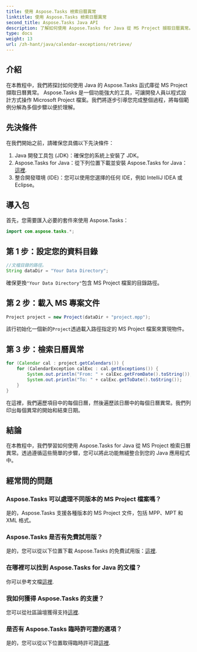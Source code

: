 ```yaml
---
title: 使用 Aspose.Tasks 檢索日曆異常
linktitle: 使用 Aspose.Tasks 檢索日曆異常
second_title: Aspose.Tasks Java API
description: 了解如何使用 Aspose.Tasks for Java 從 MS Project 擷取日曆異常。無縫整合的分步教程。
type: docs
weight: 13
url: /zh-hant/java/calendar-exceptions/retrieve/
---
```

## 介紹
在本教程中，我們將探討如何使用 Java 的 Aspose.Tasks 函式庫從 MS Project 擷取日曆異常。 Aspose.Tasks 是一個功能強大的工具，可讓開發人員以程式設計方式操作 Microsoft Project 檔案。我們將逐步引導您完成整個過程，將每個範例分解為多個步驟以便於理解。
## 先決條件
在我們開始之前，請確保您具備以下先決條件：
1. Java 開發工具包 (JDK)：確保您的系統上安裝了 JDK。
2.  Aspose.Tasks for Java：從下列位置下載並安裝 Aspose.Tasks for Java：[這裡](https://releases.aspose.com/tasks/java/).
3. 整合開發環境 (IDE)：您可以使用您選擇的任何 IDE，例如 IntelliJ IDEA 或 Eclipse。

## 導入包
首先，您需要匯入必要的套件來使用 Aspose.Tasks：
```java
import com.aspose.tasks.*;
```
## 第 1 步：設定您的資料目錄
```java
//文檔目錄的路徑。
String dataDir = "Your Data Directory";
```
確保更換`"Your Data Directory"`包含 MS Project 檔案的目錄路徑。
## 第 2 步：載入 MS 專案文件
```java
Project project = new Project(dataDir + "project.mpp");
```
該行初始化一個新的`Project`透過載入路徑指定的 MS Project 檔案來實現物件。
## 第 3 步：檢索日曆異常
```java
for (Calendar cal : project.getCalendars()) {
    for (CalendarException calExc : cal.getExceptions()) {
        System.out.println("From: " + calExc.getFromDate().toString());
        System.out.println("To: " + calExc.getToDate().toString());
    }
}
```
在這裡，我們遍歷項目中的每個日曆，然後遍歷該日曆中的每個日曆異常。我們列印出每個異常的開始和結束日期。

## 結論
在本教程中，我們學習如何使用 Aspose.Tasks for Java 從 MS Project 檢索日曆異常。透過遵循這些簡單的步驟，您可以將此功能無縫整合到您的 Java 應用程式中。
## 經常問的問題
### Aspose.Tasks 可以處理不同版本的 MS Project 檔案嗎？
是的，Aspose.Tasks 支援各種版本的 MS Project 文件，包括 MPP、MPT 和 XML 格式。
### Aspose.Tasks 是否有免費試用版？
是的，您可以從以下位置下載 Aspose.Tasks 的免費試用版：[這裡](https://releases.aspose.com/).
### 在哪裡可以找到 Aspose.Tasks for Java 的文檔？
你可以參考文檔[這裡](https://reference.aspose.com/tasks/java/).
### 我如何獲得 Aspose.Tasks 的支援？
您可以從社區論壇獲得支持[這裡](https://forum.aspose.com/c/tasks/15).
### 是否有 Aspose.Tasks 臨時許可證的選項？
是的，您可以從以下位置取得臨時許可證[這裡](https://purchase.aspose.com/temporary-license/).